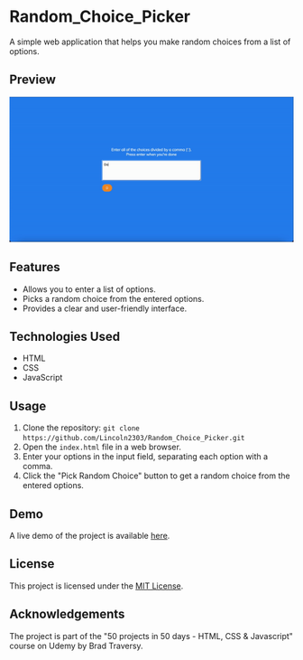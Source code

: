 # Random_Choice_Picker
A simple web application that helps you make random choices from a list of options.

## Preview

![Alt Text](img/random_choice_picker.gif)

## Features

- Allows you to enter a list of options.
- Picks a random choice from the entered options.
- Provides a clear and user-friendly interface.

## Technologies Used

- HTML
- CSS
- JavaScript

## Usage

1. Clone the repository: `git clone https://github.com/Lincoln2303/Random_Choice_Picker.git`
2. Open the `index.html` file in a web browser.
3. Enter your options in the input field, separating each option with a comma.
4. Click the "Pick Random Choice" button to get a random choice from the entered options.

## Demo

A live demo of the project is available [here](https://lincoln2303.github.io/Random_Choice_Picker/).

## License

This project is licensed under the [MIT License](LICENSE).

## Acknowledgements

The project is part of the "50 projects in 50 days - HTML, CSS & Javascript" course on Udemy by Brad Traversy.
